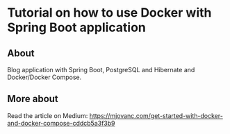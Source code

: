 # Tutorial on how to use Docker with Spring Boot application

## About

Blog application with Spring Boot, PostgreSQL and Hibernate and Docker/Docker Compose.

## More about

Read the article on Medium: https://mjovanc.com/get-started-with-docker-and-docker-compose-cddcb5a3f3b9
